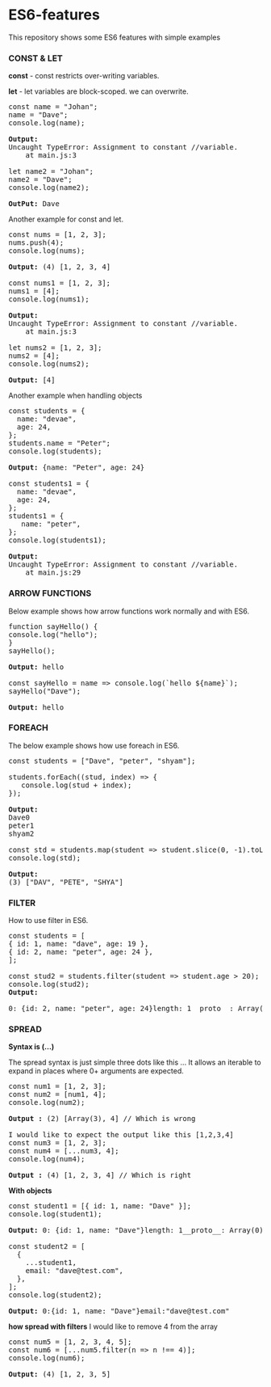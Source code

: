 # ES6-features

This repository shows some ES6 features with simple examples

### CONST & LET

**const** - const restricts over-writing variables.

**let** - let variables are block-scoped. we can overwrite.

<pre>
const name = "Johan";
name = "Dave";
console.log(name);

<b>Output:</b>
Uncaught TypeError: Assignment to constant //variable.
    at main.js:3

let name2 = "Johan";
name2 = "Dave";
console.log(name2);

<b>OutPut:</b> Dave
</pre>

Another example for const and let.

<pre>
const nums = [1, 2, 3];
nums.push(4);
console.log(nums);

<b>Output:</b> (4) [1, 2, 3, 4]

const nums1 = [1, 2, 3];
nums1 = [4];
console.log(nums1);

<b>Output:</b>
Uncaught TypeError: Assignment to constant //variable.
    at main.js:3

let nums2 = [1, 2, 3];
nums2 = [4];
console.log(nums2);

<b>Output:</b> [4]
</pre>

Another example when handling objects

<pre>
const students = {
  name: "devae",
  age: 24,
};
students.name = "Peter";
console.log(students);

<b>Output:</b> {name: "Peter", age: 24}

const students1 = {
  name: "devae",
  age: 24,
};
students1 = {
   name: "peter",
};
console.log(students1);

<b>Output:</b>
Uncaught TypeError: Assignment to constant //variable.
    at main.js:29
</pre>

### ARROW FUNCTIONS

Below example shows how arrow functions work normally and with ES6.

<pre>
function sayHello() {
console.log("hello");
}
sayHello();

<b>Output:</b> hello

const sayHello = name => console.log(`hello ${name}`);
sayHello("Dave");

<b>Output:</b> hello
</pre>

### FOREACH

The below example shows how use foreach in ES6.

<pre>
const students = ["Dave", "peter", "shyam"];

students.forEach((stud, index) => {
   console.log(stud + index);
});

<b>Output:</b>
Dave0
peter1
shyam2

const std = students.map(student => student.slice(0, -1).toLocaleUpperCase());
console.log(std);

<b>Output:</b>
(3) ["DAV", "PETE", "SHYA"]
</pre>

### FILTER

How to use filter in ES6.

<pre>
const students = [
{ id: 1, name: "dave", age: 19 },
{ id: 2, name: "peter", age: 24 },
];

const stud2 = students.filter(student => student.age > 20);
console.log(stud2);
<b>Output:</b>

0: {id: 2, name: "peter", age: 24}length: 1__proto__: Array(0)
</pre>

### SPREAD

**Syntax is (...)**

The spread syntax is just simple three dots like this ...
It allows an iterable to expand in places where 0+ arguments are expected.

<pre>
const num1 = [1, 2, 3];
const num2 = [num1, 4];
console.log(num2);

<b>Output :</b> (2) [Array(3), 4] // Which is wrong

I would like to expect the output like this [1,2,3,4]
const num3 = [1, 2, 3];
const num4 = [...num3, 4];
console.log(num4);

<b>Output :</b> (4) [1, 2, 3, 4] // Which is right
</pre>

**With objects**

<pre>
const student1 = [{ id: 1, name: "Dave" }];
console.log(student1);

<b>Output:</b> 0: {id: 1, name: "Dave"}length: 1__proto__: Array(0)

const student2 = [
  {
    ...student1,
    email: "dave@test.com",
  },
];
console.log(student2);

<b>Output:</b> 0:{id: 1, name: "Dave"}email:"dave@test.com"
</pre>

**how spread with filters**
I would like to remove 4 from the array

<pre>
const num5 = [1, 2, 3, 4, 5];
const num6 = [...num5.filter(n => n !== 4)];
console.log(num6);

<b>Output:</b> (4) [1, 2, 3, 5]
</pre>
